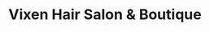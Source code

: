 ---
title: "Vixen Hair Salon & Boutique"
url: /los-altos/vixen-hair-salon-and-boutique/
shop: beauty
---